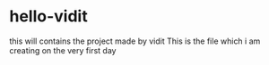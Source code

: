 # hello-vidit
this will contains the project made by vidit
This is the file which i am creating on the very first day
